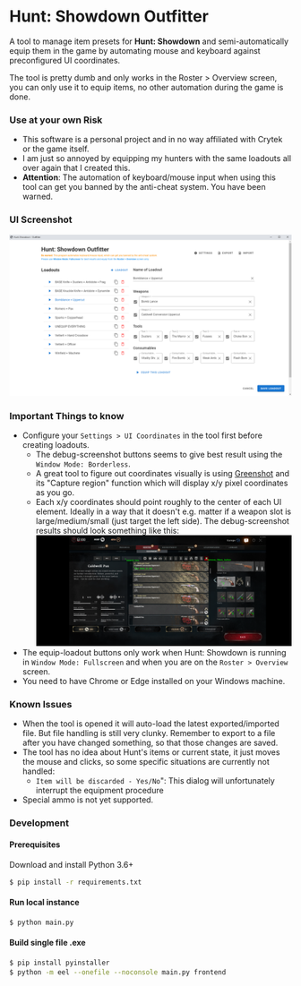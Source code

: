 # Hunt: Showdown Outfitter

A tool to manage item presets for **Hunt: Showdown** and semi-automatically
equip them in the game by automating mouse and keyboard against
preconfigured UI coordinates.

The tool is pretty dumb and only works in the Roster > Overview screen,
you can only use it to equip items, no other automation during the game
is done.

### Use at your own Risk

- This software is a personal project and in no way affiliated with Crytek or the game itself.
- I am just so annoyed by equipping my hunters with the same loadouts all over again that I created this.
- **Attention**: The automation of keyboard/mouse input when using this tool can get you banned by the anti-cheat system. You have been warned.

### UI Screenshot

![](docs/ui_screenshot.png)

### Important Things to know

- Configure your `Settings > UI Coordinates` in the tool first before creating loadouts.
  - The debug-screenshot buttons seems to give best result using the `Window Mode: Borderless`.
  - A great tool to figure out coordinates visually is using [Greenshot](https://getgreenshot.org/) and its "Capture region" function which will display x/y pixel coordinates as you go.
  - Each x/y coordinates should point roughly to the center of each UI element. Ideally in a way that it doesn't e.g. matter if a weapon slot is large/medium/small (just target the left side). The debug-screenshot results should look something like this:
    ![](docs/debug_screenshot.png)
- The equip-loadout buttons only work when Hunt: Showdown is running in `Window Mode: Fullscreen` and when you are on the `Roster > Overview` screen.
- You need to have Chrome or Edge installed on your Windows machine.

### Known Issues

- When the tool is opened it will auto-load the latest exported/imported file. But file handling is still very clunky. Remember to export to a file after you have changed something, so that those changes are saved.
- The tool has no idea about Hunt's items or current state, it just moves the mouse and clicks, so some specific situations are currently not handled:
  - `Item will be discarded - Yes/No`": This dialog will unfortunately interrupt the equipment procedure
- Special ammo is not yet supported.

### Development

#### Prerequisites

Download and install Python 3.6+

```bash
$ pip install -r requirements.txt
```

#### Run local instance
```bash
$ python main.py
```

#### Build single file .exe

```bash
$ pip install pyinstaller
$ python -m eel --onefile --noconsole main.py frontend
```
